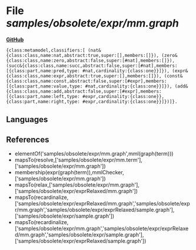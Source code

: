# File _samples/obsolete/expr/mm.graph_
**[GitHub](https://github.com/softlang/yas/blob/master/samples/obsolete/expr/mm.graph)**
```
{class:metamodel,classifiers:[ (nat&{class:class,name:nat,abstract:true,super:[],members:[]}), (zero&{class:class,name:zero,abstract:false,super:[#nat],members:[]}), (succ&{class:class,name:succ,abstract:false,super:[#nat],members:[{class:part,name:pred,type: #nat,cardinality:{class:one}}]}), (expr&{class:class,name:expr,abstract:true,super:[],members:[]}), (const&{class:class,name:const,abstract:false,super:[#expr],members:[{class:part,name:value,type: #nat,cardinality:{class:one}}]}), (add&{class:class,name:add,abstract:false,super:[#expr],members:[{class:part,name:left,type: #expr,cardinality:{class:one}},{class:part,name:right,type: #expr,cardinality:{class:one}}]})]}.
```

## Languages

## References
* elementOf('samples/obsolete/expr/mm.graph',mml(graph(term)))
* mapsTo(resolve,['samples/obsolete/expr/mm.term'],['samples/obsolete/expr/mm.graph'])
* membership(expr(graph(term)),mmlChecker,['samples/obsolete/expr/mm.graph'])
* mapsTo(relax,['samples/obsolete/expr/mm.graph'],['samples/obsolete/expr/exprRelaxed/mm.graph'])
* mapsTo(recardinalize,['samples/obsolete/expr/exprRelaxed/mm.graph','samples/obsolete/expr/mm.graph','samples/obsolete/expr/exprRelaxed/sample.graph'],['samples/obsolete/expr/sample.graph'])
* mapsTo(recardinalize,['samples/obsolete/expr/mm.graph','samples/obsolete/expr/exprRelaxed/mm.graph','samples/obsolete/expr/sample.graph'],['samples/obsolete/expr/exprRelaxed/sample.graph'])
